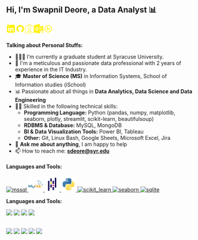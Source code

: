 <!-- Your title -->
## Hi, I'm Swapnil Deore, a Data Analyst :bar_chart:

<!-- Your badges
You can use the website to generate badges: https://shields.io/
-->

[<img align="left" alt="LinkedIn" width="25px" src="https://github.com/Swapppyy/Swapppyy/blob/main/linkedin.png" />](https://www.linkedin.com/in/swapnildeore/)
[<img align="left" alt="GitHub" width="25px" src="https://github.com/Swapppyy/Swapppyy/blob/main/Gitic.png" />](https://github.com/Swapppyy/)
[<img align="left" alt="My Portfolio" width="25px" src="https://github.com/Swapppyy/Swapppyy/blob/main/pf.png" />](https://swapppyy.github.io//)
[<img align="left" alt="Outlook" width="25px" src="https://github.com/Swapppyy/Swapppyy/blob/main/outlook.png" />](mailto:sdeore@syr.edu)
[<img align="left" alt="Hackerrank" width="25px" src="https://github.com/Swapppyy/Swapppyy/blob/main/hack.png" />](https://www.hackerrank.com/swap_deo15/)




<br>
<br>

<!-- Talking about you -->
**Talking about Personal Stuffs:**

<!-- Any image aligned to the right. Beware the width -->

- 👨🏽‍💻 I’m currently a graduate student at Syracuse University.
- 🧑 I'm a meticulous and passionate data professional with 2 years of experience in the IT Industry.
- 🎓 **Master of Science (MS)** in Information Systems, School of Information studies (iSchool)
- 📊 Passionate about all things in **Data Analytics, Data Science and Data Engineering**
- 💪🏽 Skilled in the following technical skills:
  * **Programming Language:** Python (pandas, numpy, matplotlib, seaborn, plotly, streamlit, scikit-learn, beautifulsoup)
  * **RDBMS & Database:** MySQL, MongoDB
  * **BI & Data Visualization Tools:** Power BI, Tableau
  * **Other:** Git, Linux Bash, Google Sheets, Microsoft Excel, Jira
- 💬 **Ask me about anything**, I am happy to help
- 📫 How to reach me: **sdeore@syr.edu**

<h4 align="left">Languages and Tools:</h4>
<p align="left"> <a href="https://www.microsoft.com/en-us/sql-server" target="_blank" rel="noreferrer"> <img src="https://www.svgrepo.com/show/303229/microsoft-sql-server-logo.svg" alt="mssql" width="40" height="40"/> </a> <a href="https://www.mysql.com/" target="_blank" rel="noreferrer"> <img src="https://raw.githubusercontent.com/devicons/devicon/master/icons/mysql/mysql-original-wordmark.svg" alt="mysql" width="40" height="40"/> </a> <a href="https://pandas.pydata.org/" target="_blank" rel="noreferrer"> <img src="https://raw.githubusercontent.com/devicons/devicon/2ae2a900d2f041da66e950e4d48052658d850630/icons/pandas/pandas-original.svg" alt="pandas" width="40" height="40"/> </a> <a href="https://www.python.org" target="_blank" rel="noreferrer"> <img src="https://raw.githubusercontent.com/devicons/devicon/master/icons/python/python-original.svg" alt="python" width="40" height="40"/> </a> <a href="https://scikit-learn.org/" target="_blank" rel="noreferrer"> <img src="https://upload.wikimedia.org/wikipedia/commons/0/05/Scikit_learn_logo_small.svg" alt="scikit_learn" width="40" height="40"/> </a> <a href="https://seaborn.pydata.org/" target="_blank" rel="noreferrer"> <img src="https://seaborn.pydata.org/_images/logo-mark-lightbg.svg" alt="seaborn" width="40" height="40"/> </a> <a href="https://www.sqlite.org/" target="_blank" rel="noreferrer"> <img src="https://www.vectorlogo.zone/logos/sqlite/sqlite-icon.svg" alt="sqlite" width="40" height="40"/> </a> </p>










**Languages and Tools:** 

  <!-- Your languages and tools. Be careful with the alignment. 
  You can use this sites to get logos: https://www.vectorlogo.zone or https://simpleicons.org/
  -->
  <code><img width="10%" src="https://www.vectorlogo.zone/logos/python/python-ar21.svg"></code>
  <code><img width="10%" src="https://www.vectorlogo.zone/logos/microsoft/microsoft-ar21.svg"></code>
  <code><img width="10%" src="https://www.vectorlogo.zone/logos/microsoft_powerbi/microsoft_powerbi-ar21.svg"></code>
  <code><img width="10%" src="https://www.vectorlogo.zone/logos/mysql/mysql-ar21.svg"></code>
  

  <br />
  <code><img width="10%" src="https://www.vectorlogo.zone/logos/jupyter/jupyter-ar21.svg"></code>
  <code><img width="10%" src="https://www.vectorlogo.zone/logos/visualstudio_code/visualstudio_code-ar21.svg"></code>
  <code><img width="10%" src="https://www.vectorlogo.zone/logos/git-scm/git-scm-ar21.svg"></code>
  <code><img width="10%" src="https://www.vectorlogo.zone/logos/linux/linux-ar21.svg"></code>
  <code><img width="10%" src="https://www.vectorlogo.zone/logos/microsoft_azure/microsoft_azure-ar21.svg"></code>

</p>
